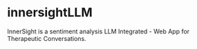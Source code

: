 # innersightLLM
InnerSight is a sentiment analysis LLM Integrated - Web App for Therapeutic Conversations.
